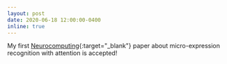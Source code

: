 ```yaml
---
layout: post
date: 2020-06-18 12:00:00-0400
inline: true
---
```


My first [Neurocomputing](https://wangchongyang.ai/assets/pdf/1-s2.0-S0925231220309711-main.pdf){:target="\_blank"} paper about micro-expression recognition with attention is accepted!